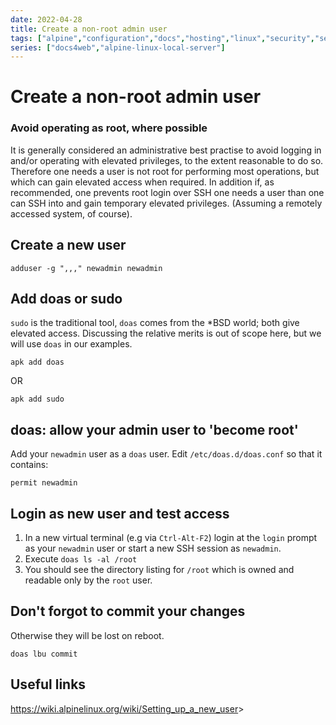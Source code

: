 ```yaml
---
date: 2022-04-28
title: Create a non-root admin user
tags: ["alpine","configuration","docs","hosting","linux","security","self-host","sysadmin-devops"]
series: ["docs4web","alpine-linux-local-server"]
---
```


# Create a non-root admin user

### Avoid operating as root, where possible

It is generally considered an administrative best practise to avoid logging in and/or operating with elevated privileges, to the extent reasonable to do so. Therefore one needs a user is not root for performing most operations, but which can gain elevated access when required. In addition if, as recommended, one prevents root login over SSH one needs a user than one can SSH into and gain temporary elevated privileges. (Assuming a remotely accessed system, of course).

Create a new user
-----------------

    adduser -g ",,," newadmin newadmin

Add doas or sudo
----------------

``sudo`` is the traditional tool, `doas` comes from the *BSD world; both give elevated access. Discussing the relative merits is out of scope here, but we will use `doas` in our examples.

    apk add doas

OR

    apk add sudo

doas: allow your admin user to 'become root'
------------------------------------------------------

Add your `newadmin` user as a `doas` user. Edit `/etc/doas.d/doas.conf` so that it contains:

```shell
permit newadmin
```

Login as new user and test access
-----------------------------------------

1. In a new virtual terminal (e.g via `Ctrl-Alt-F2`) login at the `login` prompt as your `newadmin` user or start a new SSH session as `newadmin`.
2. Execute `doas ls -al /root`
3. You should see the directory listing for `/root` which is owned and readable only by the `root` user.

## Don't forgot to commit your changes

Otherwise they will be lost on reboot.

```shell
doas lbu commit
```

## Useful links

<https://wiki.alpinelinux.org/wiki/Setting_up_a_new_user>>
